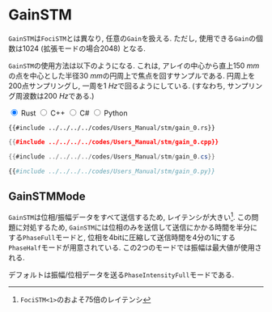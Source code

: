 # GainSTM

`GainSTM`は`FociSTM`とは異なり, 任意の`Gain`を扱える. ただし, 使用できる`Gain`の個数は$1024$ (拡張モードの場合$2048$) となる.

`GainSTM`の使用方法は以下のようになる.
これは, アレイの中心から直上$\SI{150}{mm}$の点を中心とした半径$\SI{30}{mm}$の円周上で焦点を回すサンプルである.
円周上を200点サンプリングし, 一周を$\SI{1}{Hz}$で回るようにしている. (すなわち, サンプリング周波数は$\SI{200}{Hz}$である.)

<div class="tabs">
<input id="rust_tab" type="radio" class="tab" name="tab" checked>
<label class="tab_item" n=4 for="rust_tab">Rust</label>
<input id="cpp_tab" type="radio" class="tab" name="tab">
<label class="tab_item" n=4 for="cpp_tab">C++</label>
<input id="cs_tab" type="radio" class="tab" name="tab">
<label class="tab_item" n=4 for="cs_tab">C#</label>
<input id="python_tab" type="radio" class="tab" name="tab">
<label class="tab_item" n=4 for="python_tab">Python</label>

```rust,edition2024
{{#include ../../../../codes/Users_Manual/stm/gain_0.rs}}
```

```cpp
{{#include ../../../../codes/Users_Manual/stm/gain_0.cpp}}

```

```cs
{{#include ../../../../codes/Users_Manual/stm/gain_0.cs}}
```

```python
{{#include ../../../../codes/Users_Manual/stm/gain_0.py}}
```
</div>

## GainSTMMode

`GainSTM`は位相/振幅データをすべて送信するため, レイテンシが大きい[^fn_gain_seq].
この問題に対処するため, `GainSTM`には位相のみを送信して送信にかかる時間を半分にする`PhaseFull`モードと, 位相を4bitに圧縮して送信時間を4分の1にする`PhaseHalf`モードが用意されている.
この2つのモードでは振幅は最大値が使用される.

デフォルトは振幅/位相データを送る`PhaseIntensityFull`モードである.

[^fn_gain_seq]: `FociSTM<1>`のおよそ75倍のレイテンシ
